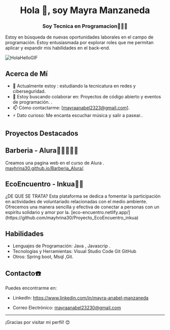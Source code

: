 <h1 align="center">Hola 👋, soy Mayra Manzaneda</h1>
<h3 align="center">Soy Tecnica en Programacion👩🏽‍💻</h3>
<p></p>Estoy en búsqueda de nuevas oportunidades laborales en el campo de  programación.
Estoy entusiasmada por explorar roles que me permitan aplicar y expandir mis habilidades en el back-end.

![HolaHelloGIF](https://github.com/mayhrina30/mayhrina30/assets/92487756/134f27ff-82b2-48b9-a791-1940c488f178)


## Acerca de Mí

- 🌱 Actualmente estoy : estudiando la tecnicatura en redes y ciberseguridad.
- 👯 Estoy buscando colaborar en: Proyectos de código abierto y eventos de programación.  .
- 📫 Cómo contactarme: [mayraanabel2323@gmail.com].
- ⚡ Dato curioso: Me encanta escuchar música y salir a pasear..

## Proyectos Destacados

<h2>Barberia - Alura🧔🏻💇🏻‍♂️</h2>

Creamos una pagina  web en el curso de Alura . [mayhrina30.github.io/Barberia_Alura/](https://github.com/tuusuario/nombre-del-proyecto-1).

<h2>EcoEncuentro - Inkua🌱🌱</h2>
¿DE QUE SE TRATA?
Esta plataforma se dedica a fomentar la participación en actividades de voluntariado relacionadas con el medio ambiente. Ofrecemos una manera sencilla y efectiva de conectar a personas con un espíritu solidario y amor por la. [eco-encuentro.netlify.app/](https://github.com/mayhrina30/Proyecto_EcoEncuentro_inkua)


## Habilidades

- Lenguajes de Programación: Java , Javascrip .
- Tecnologías y Herramientas: Visual Studio Code Git GitHub
- Otros: Spring boot, Msql ,Git.

## Contacto☎️

Puedes encontrarme en:
- LinkedIn: https://www.linkedin.com/in/mayra-anabel-manzaneda

- Correo Electrónico: mayraanabel23230@gmail.com

---

¡Gracias por visitar mi perfil! 😊
